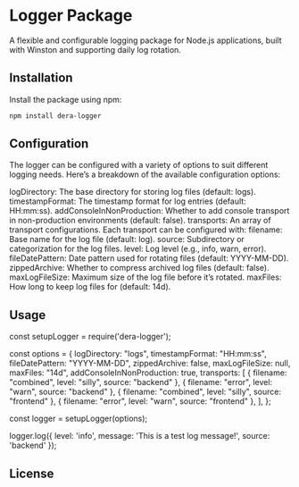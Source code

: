 # Logger Package

A flexible and configurable logging package for Node.js applications, built with Winston and supporting daily log rotation.

## Installation

Install the package using npm:

```bash
npm install dera-logger
```

## Configuration

The logger can be configured with a variety of options to suit different logging needs. Here’s a breakdown of the available configuration options:

logDirectory: The base directory for storing log files (default: logs).
timestampFormat: The timestamp format for log entries (default: HH:mm:ss).
addConsoleInNonProduction: Whether to add console transport in non-production environments (default: false).
transports: An array of transport configurations. Each transport can be configured with:
filename: Base name for the log file (default: log).
source: Subdirectory or categorization for the log files.
level: Log level (e.g., info, warn, error).
fileDatePattern: Date pattern used for rotating files (default: YYYY-MM-DD).
zippedArchive: Whether to compress archived log files (default: false).
maxLogFileSize: Maximum size of the log file before it’s rotated.
maxFiles: How long to keep log files for (default: 14d).

## Usage

const setupLogger = require('dera-logger');

const options = {
logDirectory: "logs",
timestampFormat: "HH:mm:ss",
fileDatePattern: "YYYY-MM-DD",
zippedArchive: false,
maxLogFileSize: null,
maxFiles: "14d",
addConsoleInNonProduction: true,
transports: [
{ filename: "combined", level: "silly", source: "backend" },
{ filename: "error", level: "warn", source: "backend" },
{ filename: "combined", level: "silly", source: "frontend" },
{ filename: "error", level: "warn", source: "frontend" },
],
};

const logger = setupLogger(options);

logger.log({
level: 'info',
message: 'This is a test log message!',
source: 'backend'
});

## License
